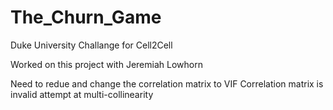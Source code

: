 # The_Churn_Game
Duke University Challange for Cell2Cell

Worked on this project with Jeremiah Lowhorn

Need to redue and change the correlation matrix to VIF
Correlation matrix is invalid attempt at multi-collinearity
